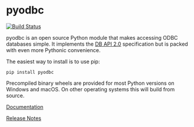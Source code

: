 # pyodbc

[![Build Status](https://travis-ci.org/mkleehammer/pyodbc.svg?branch=master)](https://travis-ci.org/mkleehammer/pyodbc)

pyodbc is an open source Python module that makes accessing ODBC databases simple.  It
implements the [DB API 2.0](https://www.python.org/dev/peps/pep-0249) specification but is
packed with even more Pythonic convenience.

The easiest way to install is to use pip:

    pip install pyodbc
    
Precompiled binary wheels are provided for most Python versions on Windows and macOS.  On other
operating systems this will build from source.

[Documentation](https://github.com/mkleehammer/pyodbc/wiki)

[Release Notes](https://github.com/mkleehammer/pyodbc/releases)

